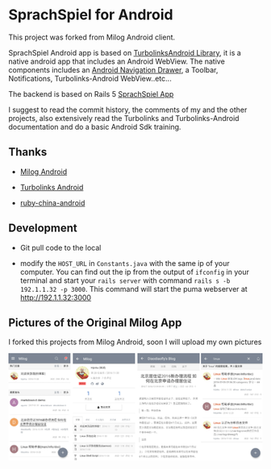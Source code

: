 # SprachSpiel for Android
This project was forked from Milog Android client. 

SprachSpiel Android app is based on [TurbolinksAndroid Library](https://github.com/turbolinks/turbolinks-android), it is a native android app that includes an Android WebView. The native components includes an [Android Navigation Drawer](https://developer.android.com/reference/android/support/v4/widget/DrawerLayout.html), a Toolbar, Notifications, Turbolinks-Android WebView..etc...

The backend is based on Rails 5 [SprachSpiel App](https://github.com/fabriziobertoglio1987/sprachspiel)

I suggest to read the commit history, the comments of my and the other projects, also extensively read the Turbolinks and Turbolinks-Android documentation and do a basic Android Sdk training.

## Thanks

+ [Milog Android](https://github.com/HiKumho/milog-android)

+ [Turbolinks Android](https://github.com/turbolinks/turbolinks-android)

+ [ruby-china-android](https://github.com/ruby-china/ruby-china-android)

## Development

+ Git pull code to the local

+ modify the `HOST_URL` in `Constants.java` with the same ip of your computer. You can find out the ip from the output of `ifconfig` in your terminal and start your `rails server` with command `rails s -b 192.1.1.32 -p 3000`.
This command will start the puma webserver at http://192.1.1.32:3000

## Pictures of the Original Milog App
I forked this projects from Milog Android, soon I will upload my own pictures

![](milog-android.png)
